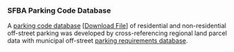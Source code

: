 ### SFBA Parking Code Database
A [parking code database](/parking_code.json) [<a href="/parking_code.zip?raw=true" download="download">Download File</a>] of residential and non-residential off-street parking was developed by cross-referencing regional land parcel data with municipal off-street [parking requirements database](/ParkingRequirementsbyCity.html). 
